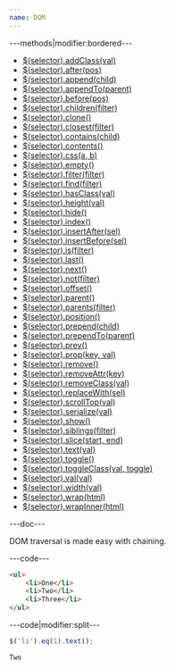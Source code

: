 ```yaml
---
name: DOM
---
```


---methods|modifier:bordered---

* [$(selector).addClass(val)](/script/dom#addclass)
* [$(selector).after(pos)](/script/dom#after)
* [$(selector).append(child)](/script/dom#append)
* [$(selector).appendTo(parent)](/script/dom#appendto)
* [$(selector).before(pos)](/script/dom#before)
* [$(selector).children(filter)](/script/dom#children)
* [$(selector).clone()](/script/dom#clone)
* [$(selector).closest(filter)](/script/dom#closest)
* [$(selector).contains(child)](/script/dom#contains)
* [$(selector).contents()](/script/dom#contents)
* [$(selector).css(a, b)](/script/dom#css)
* [$(selector).empty()](/script/dom#empty)
* [$(selector).filter(filter)](/script/dom#filter)
* [$(selector).find(filter)](/script/dom#find)
* [$(selector).hasClass(val)](/script/dom#hasclass)
* [$(selector).height(val)](/script/dom#height)
* [$(selector).hide()](/script/dom#hide)
* [$(selector).index()](/script/dom#index)
* [$(selector).insertAfter(sel)](/script/dom#insertafter)
* [$(selector).insertBefore(sel)](/script/dom#insertbefore)
* [$(selector).is(filter)](/script/dom#is)
* [$(selector).last()](/script/dom#last)
* [$(selector).next()](/script/dom#next)
* [$(selector).not(filter)](/script/dom#not)
* [$(selector).offset()](/script/dom#offset)
* [$(selector).parent()](/script/dom#parent)
* [$(selector).parents(filter)](/script/dom#parents)
* [$(selector).position()](/script/dom#position)
* [$(selector).prepend(child)](/script/dom#prepend)
* [$(selector).prependTo(parent)](/script/dom#prependto)
* [$(selector).prev()](/script/dom#prev)
* [$(selector).prop(key, val)](/script/dom#prop)
* [$(selector).remove()](/script/dom#remove)
* [$(selector).removeAttr(key)](/script/dom#removeattr)
* [$(selector).removeClass(val)](/script/dom#removeclass)
* [$(selector).replaceWith(sel)](/script/dom#replacewith)
* [$(selector).scrollTop(val)](/script/dom#scrolltop)
* [$(selector).serialize(val)](/script/dom#serialize)
* [$(selector).show()](/script/dom#show)
* [$(selector).siblings(filter)](/script/dom#siblings)
* [$(selector).slice(start, end)](/script/dom#slice)
* [$(selector).text(val)](/script/dom#text)
* [$(selector).toggle()](/script/dom#toggle)
* [$(selector).toggleClass(val, toggle)](/script/dom#toggleclass)
* [$(selector).val(val)](/script/dom#val)
* [$(selector).width(val)](/script/dom#width)
* [$(selector).wrap(html)](/script/dom#wrap)
* [$(selector).wrapInner(html)](/script/dom#wraptnner)

---doc---

DOM traversal is made easy with chaining.

---code---

```html
<ul>
	<li>One</li>
	<li>Two</li>
	<li>Three</li>
</ul>
```

---code|modifier:split---

```javascript
$('li').eq(1).text();
```

```javascript
Two
```